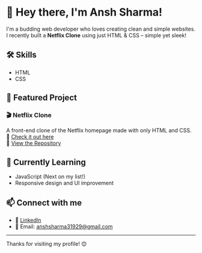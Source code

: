 # 👋 Hey there, I'm Ansh Sharma!

I'm a budding web developer who loves creating clean and simple websites. I recently built a **Netflix Clone** using just HTML & CSS – simple yet sleek!

## 🛠️ Skills
- HTML
- CSS

## 📂 Featured Project
### 🎬 Netflix Clone
A front-end clone of the Netflix homepage made with only HTML and CSS.  
🔗 [Check it out here](https://github.com/Ansh70787/Netflix-Project)  
📁 [View the Repository](https://github.com/Ansh70787/Netflix-Project)

## 🌱 Currently Learning
- JavaScript (Next on my list!)
- Responsive design and UI improvement

## 📫 Connect with me
- 💼 [LinkedIn](https://www.linkedin.com/in/ansh-sharma-b5577033b?utm_source=share&utm_campaign=share_via&utm_content=profile&utm_medium=android_app)
- 📧 Email: anshsharma31929@gmail.com

---

Thanks for visiting my profile! 😊
